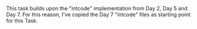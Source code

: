 This task builds upon the "intcode" implementation from Day 2, Day 5 and Day 7.
For this reason, I've copied the Day 7 "intcode" files as starting point for this Task.
